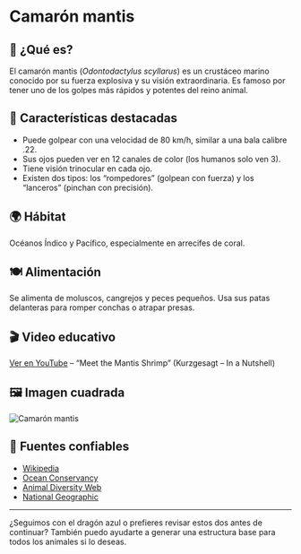 # Camarón mantis

## 🦐 ¿Qué es?
El camarón mantis (*Odontodactylus scyllarus*) es un crustáceo marino conocido por su fuerza explosiva y su visión extraordinaria. Es famoso por tener uno de los golpes más rápidos y potentes del reino animal.

## 📌 Características destacadas
- Puede golpear con una velocidad de 80 km/h, similar a una bala calibre .22.
- Sus ojos pueden ver en 12 canales de color (los humanos solo ven 3).
- Tiene visión trinocular en cada ojo.
- Existen dos tipos: los “rompedores” (golpean con fuerza) y los “lanceros” (pinchan con precisión).

## 🌍 Hábitat
Océanos Índico y Pacífico, especialmente en arrecifes de coral.

## 🍽️ Alimentación
Se alimenta de moluscos, cangrejos y peces pequeños. Usa sus patas delanteras para romper conchas o atrapar presas.

## 🎬 Video educativo
[Ver en YouTube](https://www.youtube.com/watch?v=E0Li1k5hGBE) – “Meet the Mantis Shrimp” (Kurzgesagt – In a Nutshell)

## 🖼️ Imagen cuadrada
![Camarón mantis](https://upload.wikimedia.org/wikipedia/commons/thumb/1/1e/Odontodactylus_scyllarus1.jpg/800px-Odontodactylus_scyllarus1.jpg)

## 🔗 Fuentes confiables
- [Wikipedia](https://es.wikipedia.org/wiki/Odontodactylus_scyllarus)
- [Ocean Conservancy](https://oceanconservancy.org)
- [Animal Diversity Web](https://animaldiversity.org/accounts/Odontodactylus_scyllarus/)
- [National Geographic](https://www.nationalgeographic.com/animals/invertebrates/facts/mantis-shrimp)

---

¿Seguimos con el dragón azul o prefieres revisar estos dos antes de continuar? También puedo ayudarte a generar una estructura base para todos los animales si lo deseas.